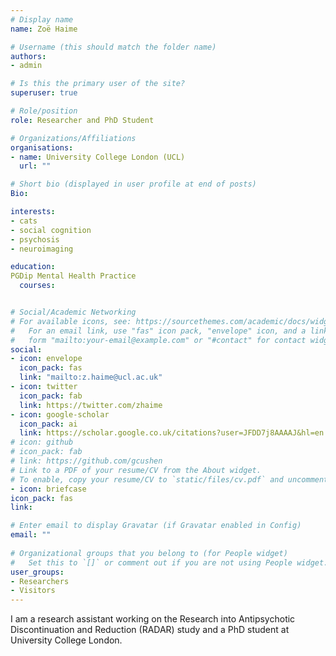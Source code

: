 ```yaml
---
# Display name
name: Zoë Haime

# Username (this should match the folder name)
authors:
- admin

# Is this the primary user of the site?
superuser: true

# Role/position
role: Researcher and PhD Student

# Organizations/Affiliations
organisations:
- name: University College London (UCL)
  url: ""

# Short bio (displayed in user profile at end of posts)
Bio: 

interests:
- cats
- social cognition
- psychosis
- neuroimaging

education:
PGDip Mental Health Practice
  courses:


# Social/Academic Networking
# For available icons, see: https://sourcethemes.com/academic/docs/widgets/#icons
#   For an email link, use "fas" icon pack, "envelope" icon, and a link in the
#   form "mailto:your-email@example.com" or "#contact" for contact widget.
social:
- icon: envelope
  icon_pack: fas
  link: "mailto:z.haime@ucl.ac.uk"
- icon: twitter
  icon_pack: fab
  link: https://twitter.com/zhaime
- icon: google-scholar
  icon_pack: ai
  link: https://scholar.google.co.uk/citations?user=JFDD7j8AAAAJ&hl=en
# icon: github
# icon_pack: fab
# link: https://github.com/gcushen
# Link to a PDF of your resume/CV from the About widget.
# To enable, copy your resume/CV to `static/files/cv.pdf` and uncomment the lines below.  
- icon: briefcase
icon_pack: fas
link: 

# Enter email to display Gravatar (if Gravatar enabled in Config)
email: ""
  
# Organizational groups that you belong to (for People widget)
#   Set this to `[]` or comment out if you are not using People widget.  
user_groups:
- Researchers
- Visitors
---
```


I am a research assistant working on the Research into Antipsychotic Discontinuation and Reduction (RADAR) study and a PhD student at University College London.
